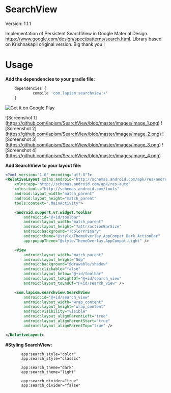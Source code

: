 # SearchView

Version: 1.1.1 

Implementation of Persistent SearchView in Google Material Design. 
https://www.google.com/design/spec/patterns/search.html. 
Library based on Krishnakapil original version. 
Big thank you !

# Usage
**Add the dependencies to your gradle file:**
```javascript
	dependencies {
    		compile 'com.lapism:searchview:+'
	}
```

<a href="https://play.google.com/store/apps/details?id=com.ocman.searchviewapp">
  <img alt="Get it on Google Play"
       src="https://github.com/lapism/SearchView/blob/master/images/google_play.png" />
</a>


![Screenshot 1]
(https://github.com/lapism/SearchView/blob/master/images/image_1.png)    ![Screenshot 2]
(https://github.com/lapism/SearchView/blob/master/images/image_2.png)    ![Screenshot 3]
(https://github.com/lapism/SearchView/blob/master/images/image_3.png)    ![Screenshot 4]
(https://github.com/lapism/SearchView/blob/master/images/image_4.png)    

**Add SearchView to your layout file:**

```xml
<?xml version="1.0" encoding="utf-8"?>
<RelativeLayout xmlns:android="http://schemas.android.com/apk/res/android"
    xmlns:app="http://schemas.android.com/apk/res-auto"
    xmlns:tools="http://schemas.android.com/tools"
    android:layout_width="match_parent"
    android:layout_height="match_parent"
    tools:context=".MainActivity">

    <android.support.v7.widget.Toolbar
        android:id="@+id/toolbar"
        android:layout_width="match_parent"
        android:layout_height="?attr/actionBarSize"
        android:background="?colorPrimary"
        android:theme="@style/ThemeOverlay.AppCompat.Dark.ActionBar"
        app:popupTheme="@style/ThemeOverlay.AppCompat.Light" />

    <View
        android:layout_width="match_parent"
        android:layout_height="5dp"
        android:background="@drawable/shadow"
        android:clickable="false"
        android:layout_below="@+id/toolbar"
        android:layout_toRightOf="@+id/search_view"
        android:layout_toEndOf="@+id/search_view" />

    <com.lapism.searchview.SearchView
        android:id="@+id/search_view"
        android:layout_width="wrap_content"
        android:layout_height="wrap_content"
        android:visibility="visible"
        android:layout_alignParentLeft="true"
        android:layout_alignParentStart="true"
        android:layout_alignParentTop="true" />

</RelativeLayout>
```

**#Styling SearchView:**
```
       app:search_style="color"
       app:search_style="classic"

       app:search_theme="dark"
       app:search_theme="light"

       app:search_divider="true"
       app:search_divider="false"

```
